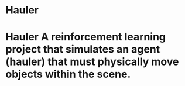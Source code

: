 # Hauler
 # Hauler  A reinforcement learning project that simulates an agent (hauler) that must physically move objects within the scene.
